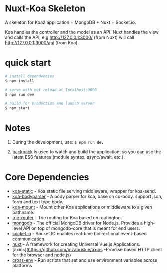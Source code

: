 Nuxt-Koa Skeleton
===========

A skeleton for Koa2 application + MongoDB + Nuxt + Socket.io.

Koa handles the controller and the model as an API. Nuxt handles the view and calls the API, e.g http://127.0.0.1:3000/ (from Nuxt) will call http://127.0.0.1:3000/api (from Koa).

quick start
=============

``` bash
# install dependencies
$ npm install

# serve with hot reload at localhost:3000
$ npm run dev

# build for production and launch server
$ npm start
```

# Notes

1. During the development, use: `$ npm run dev`

2. [backpack](https://github.com/palmerhq/backpack) is used to watch and build the application, so you can use the latest ES6 features (module syntax, async/await, etc.).

Core Dependencies
==========

* [koa-static](https://github.com/koajs/static) - Koa static file serving middleware, wrapper for koa-send.
* [koa-bodyparser](https://github.com/koajs/bodyparser) - A body parser for koa, base on co-body. support json, form and text type body.
* [koa-mount](https://github.com/koajs/mount) - Mount other Koa applications or middleware to a given pathname.
* [trie-router](https://github.com/koajs/trie-router) - Trie routing for Koa based on routington.
* [mongodb](https://github.com/mongodb/node-mongodb-native) - The official MongoDB driver for Node.js. Provides a high-level API on top of mongodb-core that is meant for end users.
* [socket.io](https://github.com/socketio/socket.io/) - Socket.IO enables real-time bidirectional event-based communication.
* [nuxt](https://github.com/nuxt/nuxt.js) - A framework for creating Universal Vue.js Applications.
* [axios](https://github.com/mzabriskie/axios -Promise based HTTP client for the browser and node.js)
* [cross-env](https://github.com/kentcdodds/cross-env) - Run scripts that set and use environment variables across platforms
